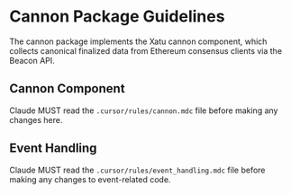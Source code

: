 # Cannon Package Guidelines

The cannon package implements the Xatu cannon component, which collects canonical finalized data from Ethereum consensus clients via the Beacon API.

## Cannon Component
Claude MUST read the `.cursor/rules/cannon.mdc` file before making any changes here.

## Event Handling
Claude MUST read the `.cursor/rules/event_handling.mdc` file before making any changes to event-related code.